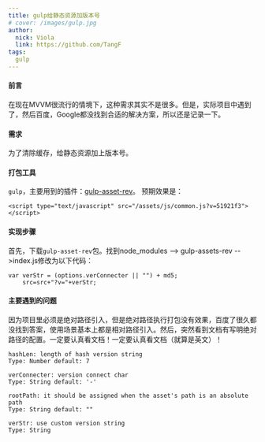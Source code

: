 ```yaml
---
title: gulp给静态资源加版本号 
# cover: /images/gulp.jpg
author: 
  nick: Viola
  link: https://github.com/TangF
tags:
  gulp
---
```


#### 前言
在现在MVVM很流行的情境下，这种需求其实不是很多。但是，实际项目中遇到了，然后百度，Google都没找到合适的解决方案，所以还是记录一下。

#### 需求
为了清除缓存，给静态资源加上版本号。

#### 打包工具
`gulp`，主要用到的插件：[gulp-asset-rev](https://www.npmjs.com/package/gulp-asset-rev)。
预期效果是：
```
<script type="text/javascript" src="/assets/js/common.js?v=51921f3"></script>
```
#### 实现步骤
首先，下载`gulp-asset-rev`包。找到node_modules --> gulp-assets-rev -->index.js修改为以下代码：
```
var verStr = (options.verConnecter || "") + md5;
    src=src+"?v="+verStr;
```

#### 主要遇到的问题
因为项目里必须是绝对路径引入，但是绝对路径执行打包没有效果，百度了很久都没找到答案，使用场景基本上都是相对路径引入。然后，突然看到文档有写明绝对路径的配置。一定要认真看文档！一定要认真看文档（就算是英文）！
```
hashLen: length of hash version string
Type: Number default: 7

verConnecter: version connect char
Type: String default: '-'

rootPath: it should be assigned when the asset's path is an absolute path
Type: String default: ""

verStr: use custom version string
Type: String
```